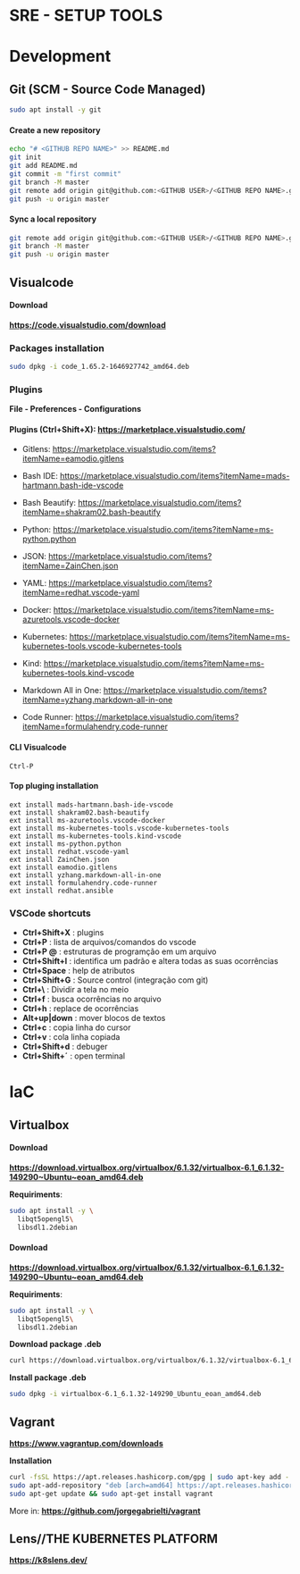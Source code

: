 # **SRE - SETUP TOOLS** ###

# **Development**
## **Git (SCM - Source Code Managed)**
```bash
sudo apt install -y git
```

#### Create a new repository
```bash
echo "# <GITHUB REPO NAME>" >> README.md
git init
git add README.md
git commit -m "first commit"
git branch -M master
git remote add origin git@github.com:<GITHUB USER>/<GITHUB REPO NAME>.git
git push -u origin master
```

#### Sync a local repository
```bash
git remote add origin git@github.com:<GITHUB USER>/<GITHUB REPO NAME>.git
git branch -M master
git push -u origin master
```

## **Visualcode**

#### Download
**https://code.visualstudio.com/download**


### Packages installation
```bash
sudo dpkg -i code_1.65.2-1646927742_amd64.deb
```
### **Plugins**
**File - Preferences - Configurations**

#### **Plugins (Ctrl+Shift+X)**: https://marketplace.visualstudio.com/

- Gitlens: https://marketplace.visualstudio.com/items?itemName=eamodio.gitlens

- Bash IDE: https://marketplace.visualstudio.com/items?itemName=mads-hartmann.bash-ide-vscode

- Bash Beautify: https://marketplace.visualstudio.com/items?itemName=shakram02.bash-beautify

- Python: https://marketplace.visualstudio.com/items?itemName=ms-python.python

- JSON: https://marketplace.visualstudio.com/items?itemName=ZainChen.json

- YAML: https://marketplace.visualstudio.com/items?itemName=redhat.vscode-yaml 

- Docker: https://marketplace.visualstudio.com/items?itemName=ms-azuretools.vscode-docker

- Kubernetes: https://marketplace.visualstudio.com/items?itemName=ms-kubernetes-tools.vscode-kubernetes-tools

- Kind: https://marketplace.visualstudio.com/items?itemName=ms-kubernetes-tools.kind-vscode

- Markdown All in One: https://marketplace.visualstudio.com/items?itemName=yzhang.markdown-all-in-one

- Code Runner: https://marketplace.visualstudio.com/items?itemName=formulahendry.code-runner
#### CLI Visualcode
```
Ctrl-P
```

#### Top pluging installation
```
ext install mads-hartmann.bash-ide-vscode
ext install shakram02.bash-beautify
ext install ms-azuretools.vscode-docker
ext install ms-kubernetes-tools.vscode-kubernetes-tools
ext install ms-kubernetes-tools.kind-vscode
ext install ms-python.python
ext install redhat.vscode-yaml
ext install ZainChen.json
ext install eamodio.gitlens
ext install yzhang.markdown-all-in-one
ext install formulahendry.code-runner
ext install redhat.ansible
```

### VSCode shortcuts
- **Ctrl+Shift+X**  : plugins
- **Ctrl+P**        : lista de arquivos/comandos do vscode
- **Ctrl+P @**      : estruturas de programção em um arquivo
- **Ctrl+Shift+l**  : identifica um padrão e altera todas as suas ocorrências
- **Ctrl+Space**    : help de atributos
- **Ctrl+Shift+G**  : Source control (integração com git)
- **Ctrl+\\**       : Dividir a tela no meio
- **Ctrl+f**        : busca ocorrências no arquivo
- **Ctrl+h**        : replace de ocorrências
- **Alt+up|down**   : mover blocos de textos
- **Ctrl+c**        : copia linha do cursor
- **Ctrl+v**        : cola linha copiada
- **Ctrl+Shift+d**  : debuger
- **Ctrl+Shift+´**  : open terminal

# **IaC**
## **Virtualbox**
#### Download
**https://download.virtualbox.org/virtualbox/6.1.32/virtualbox-6.1_6.1.32-149290~Ubuntu~eoan_amd64.deb**

**Requiriments**:
```bash
sudo apt install -y \
  libqt5opengl5\
  libsdl1.2debian
```
#### Download
**https://download.virtualbox.org/virtualbox/6.1.32/virtualbox-6.1_6.1.32-149290~Ubuntu~eoan_amd64.deb**

**Requiriments**:
```bash
sudo apt install -y \
  libqt5opengl5\
  libsdl1.2debian
```

**Download package .deb**
```bash
curl https://download.virtualbox.org/virtualbox/6.1.32/virtualbox-6.1_6.1.32-149290~Ubuntu~eoan_amd64.deb -o virtualbox.deb
```

**Install package .deb**
```bash
sudo dpkg -i virtualbox-6.1_6.1.32-149290_Ubuntu_eoan_amd64.deb
```

## **Vagrant**
**https://www.vagrantup.com/downloads**

**Installation**
```bash
curl -fsSL https://apt.releases.hashicorp.com/gpg | sudo apt-key add -
sudo apt-add-repository "deb [arch=amd64] https://apt.releases.hashicorp.com $(lsb_release -cs) main"
sudo apt-get update && sudo apt-get install vagrant
```
More in: **https://github.com/jorgegabrielti/vagrant**

## **Lens//THE KUBERNETES PLATFORM**
**https://k8slens.dev/**
